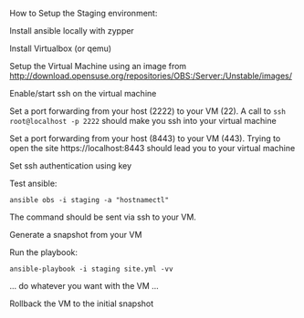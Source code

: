 How to Setup the Staging environment:

Install ansible locally with zypper

Install Virtualbox (or qemu)

Setup the Virtual Machine using an image from http://download.opensuse.org/repositories/OBS:/Server:/Unstable/images/

Enable/start ssh on the virtual machine

Set a port forwarding from your host (2222) to your VM (22). A call to `ssh
root@localhost -p 2222` should make you ssh into your virtual machine

Set a port forwarding from your host (8443) to your VM (443). Trying to open the site https://localhost:8443 should lead you to your virtual machine

Set ssh authentication using key

Test ansible:

```
ansible obs -i staging -a "hostnamectl"
```

The command should be sent via ssh to your VM.

Generate a snapshot from your VM

Run the playbook:

```
ansible-playbook -i staging site.yml -vv
```

... do whatever you want with the VM ...

Rollback the VM to the initial snapshot
